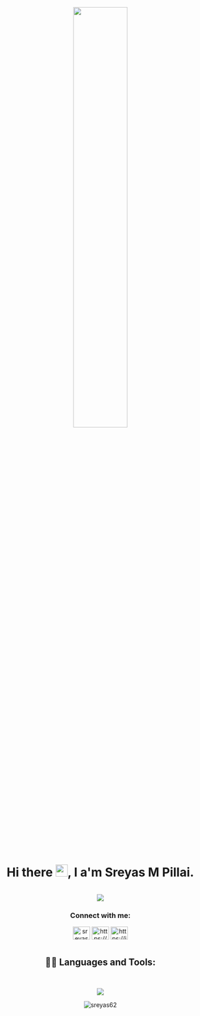 <div align="center"><a href="#"><img width="50%" height="auto" src="https://miro.medium.com/v2/resize:fit:828/1*IRGHmiGsa16stedQvIaZfw.gif"/></a></div>
<h1 align="center">Hi there <img src="https://media.giphy.com/media/hvRJCLFzcasrR4ia7z/giphy.gif" width="28">, I a'm Sreyas M Pillai.<br/><br/>
  <img src="https://readme-typing-svg.demolab.com?font=Fira+Code&weight=500&size=25&duration=2000&multiline=true&pause=1000&color=0A003E&center=true&width=450&height=100&lines=Front-End+Developer;UI/UX Designer;Computer+Science+student(2025);">
</h1>
<h3 align="center">Connect with me:</h3>
<p align="center">
<a href="https://twitter.com/finato_" target="blank"><img align="center" src="https://raw.githubusercontent.com/rahuldkjain/github-profile-readme-generator/master/src/images/icons/Social/twitter.svg" alt="sreyas_murali_" height="30" width="40" /></a>
<a href="https://www.linkedin.com/in/sreyas-m-pillai/" target="blank"><img align="center" src="https://raw.githubusercontent.com/rahuldkjain/github-profile-readme-generator/master/src/images/icons/Social/linked-in-alt.svg" alt="https://www.linkedin.com/in/sreyas-m-pillai/" height="30" width="40" /></a>
<a href="https://instagram.com/https://instagram.com/__finato___08__?igshid=zddkntzintm=" target="blank"><img align="center" src="https://raw.githubusercontent.com/rahuldkjain/github-profile-readme-generator/master/src/images/icons/Social/instagram.svg" alt="https://instagram.com/__finato___08__?igshid=zddkntzintm=" height="30" width="40" /></a>
</p>
<h1></h1>



<h2 align="center"> 👨‍💻 Languages and Tools:</h2>
<br />
<p align="center">
  <a href="https://skillicons.dev">
    <img src="https://skillicons.dev/icons?i=javascript,react,next,vercel,linux,vscode,html,css,styledcomponents,java,tailwind,bootstrap,python,c,git,github,bash,discord,figma,firebase,mysql,nodejs,ps,powershell,&perline=8" />
  </a>
</p>
<!-- <p>&nbsp;<img align="center" src="https://github-readme-stats.vercel.app/api?username=sreyas62&show_icons=true&locale=en" alt="sreyas62" /></p> -->

<!-- <p><img align="center" src="https://github-readme-streak-stats.herokuapp.com/?user=sreyas62&" alt="sreyas62" /></p> -->
<p align="center"><img  src="https://github-readme-stats.vercel.app/api/top-langs?username=sreyas62&show_icons=true&locale=en&layout=compact" alt="sreyas62" /></p>



